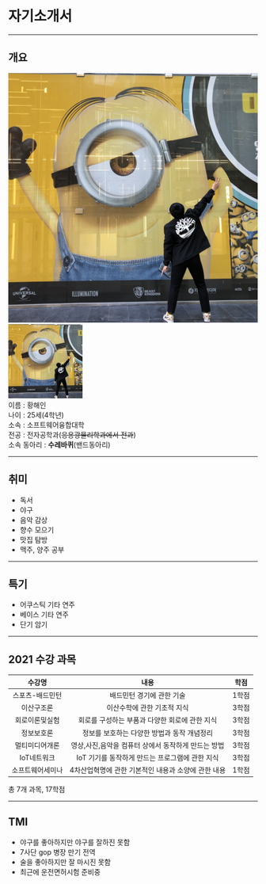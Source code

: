 # 자기소개서
* * *
## 개요
![이력서사진](1622877667795.jpg)   
<img src=1622877667795.jpg height=150 widht=150>   
이름 : 황해인   
나이 : 25세(4학년)      
소속 : 소프트웨어융합대학   
전공 : 전자공학과(~~응용광물리학과에서 전과~~)   
소속 동아리 : **수레바퀴**(밴드동아리)   

-------------------------
## 취미   
+ 독서   
+ 야구   
+ 음악 감상   
+ 향수 모으기   
+ 맛집 탐방 
+ 맥주, 양주 공부  

-------------------------

## 특기   
+ 어쿠스틱 기타 연주   
+ 베이스 기타 연주   
+ 단기 암기

-------------------------
## 2021 수강 과목 
|수강명|내용|학점|
|:---:|:---:|:---:|
|스포츠-배드민턴|배드민턴 경기에 관한 기술|1학점|
|이산구조론|이산수학에 관한 기초적 지식|3학점|
|회로이론및실험|회로를 구성하는 부품과 다양한 회로에 관한 지식|3학점|
|정보보호론|정보를 보호하는 다양한 방법과 동작 개념정리|3학점|
|멀티미디어개론|영상,사진,음악을 컴퓨터 상에서 동작하게 만드는 방법|3학점|
|IoT네트워크|IoT 기기를 동작하게 만드는 프로그램에 관한 지식|3학점|
|소프트웨어세미나|4차산업혁명에 관한 기본적인 내용과 소양에 관한 내용|1학점|   

총 7개 과목, 17학점    


------------------------
## TMI   
* 야구를 좋아하지만 야구를 잘하진 못함
* 7사단 gop 병장 만기 전역
* 술을 좋아하지만 잘 마시진 못함
* 최근에 운전면허시험 준비중
